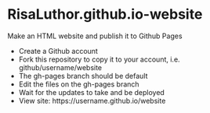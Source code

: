 # RisaLuthor.github.io-website
Make an HTML website and publish it to Github Pages

<title> Setup: </title>
<ul>
<li>Create a Github account</li>
<li>Fork this repository to copy it to your account, i.e. github/username/website</li>
<li> The gh-pages branch should be default</li>
<li>Edit the files on the gh-pages branch</li>
<li>Wait for the updates to take and be deployed</li>
<li>View site: https://username.github.io/website</li>
